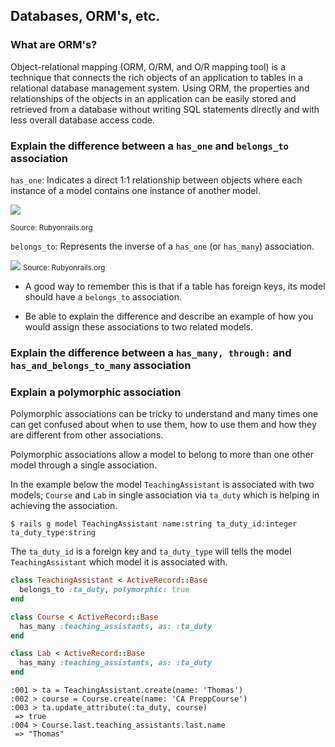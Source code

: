 ## Databases, ORM's, etc.
### What are ORM's?
Object-relational mapping (ORM, O/RM, and O/R mapping tool) is a technique that connects the rich objects of an application to tables in a relational database management system. Using ORM, the properties and relationships of the objects in an application can be easily stored and retrieved from a database without writing SQL statements directly and with less overall database access code.



### Explain the difference between a `has_one` and `belongs_to` association
`has_one`: Indicates a direct 1:1 relationship between objects where each instance of a model contains one instance of another model.

![](http://guides.rubyonrails.org/images/has_one.png)

<small>Source: Rubyonrails.org</small>

`belongs_to`: Represents the inverse of a `has_one` (or `has_many`) association.

![](http://guides.rubyonrails.org/images/belongs_to.png)
<small>Source: Rubyonrails.org</small>

- A good way to remember this is that if a table has foreign keys, its model should have a `belongs_to` association.

- Be able to explain the difference and describe an example of how you would assign these associations to two related models.

### Explain the difference between a `has_many, through:` and `has_and_belongs_to_many` association

### Explain a polymorphic association
Polymorphic associations can be tricky to understand and many times one can get confused about when to use them, how to use them and how they are different from other associations.

Polymorphic associations allow a model to belong to more than one other model through a single association.

In the example below the model `TeachingAssistant` is associated with two models; `Course` and `Lab` in single association via `ta_duty` which is helping in achieving the association.
```shell
$ rails g model TeachingAssistant name:string ta_duty_id:integer ta_duty_type:string
```
The `ta_duty_id` is a foreign key and `ta_duty_type` will tells the model `TeachingAssistant` which model it is associated with.

```ruby
class TeachingAssistant < ActiveRecord::Base
  belongs_to :ta_duty, polymorphic: true
end
```

```ruby
class Course < ActiveRecord::Base
  has_many :teaching_assistants, as: :ta_duty
end
```

```ruby
class Lab < ActiveRecord::Base
  has_many :teaching_assistants, as: :ta_duty
end
```

```shell
:001 > ta = TeachingAssistant.create(name: 'Thomas')
:002 > course = Course.create(name: 'CA PreppCourse')
:003 > ta.update_attribute(:ta_duty, course)
 => true
:004 > Course.last.teaching_assistants.last.name
 => "Thomas"
```
